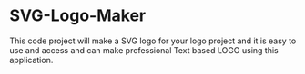 # SVG-Logo-Maker
This code project will make a SVG logo for your logo project and it is easy to use and access and can make professional Text based LOGO using this application.
